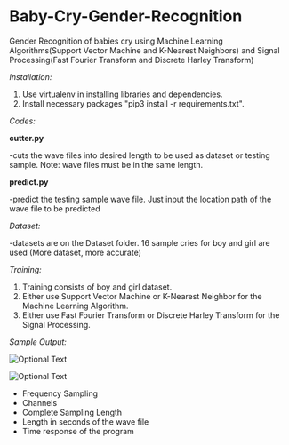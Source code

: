 # Baby-Cry-Gender-Recognition
Gender Recognition of babies cry using Machine Learning Algorithms(Support Vector Machine and K-Nearest Neighbors) and Signal Processing(Fast Fourier Transform and Discrete Harley Transform)


*Installation:*
1. Use virtualenv in installing libraries and dependencies.
2. Install necessary packages "pip3 install -r requirements.txt".



*Codes:*

**cutter.py**
  
  -cuts the wave files into desired length to be used as dataset or testing sample.
  Note: wave files must be in the same length.
  
**predict.py**
  
  -predict the testing sample wave file. Just input the location path of the wave file to be predicted
  
  
*Dataset:*
  
  -datasets are on the Dataset folder. 16 sample cries for boy and girl are used (More dataset, more accurate)
  
  
  
*Training:*
1. Training consists of boy and girl dataset.
2. Either use Support Vector Machine or K-Nearest Neighbor for the Machine Learning Algorithm.
3. Either use Fast Fourier Transform or Discrete Harley Transform for the Signal Processing.

*Sample Output:*


![Optional Text](../master/imagesample.png)

![Optional Text](../master/imagesample2.png)

- Frequency Sampling
- Channels
- Complete Sampling Length
- Length in seconds of the wave file
- Time response of the program
